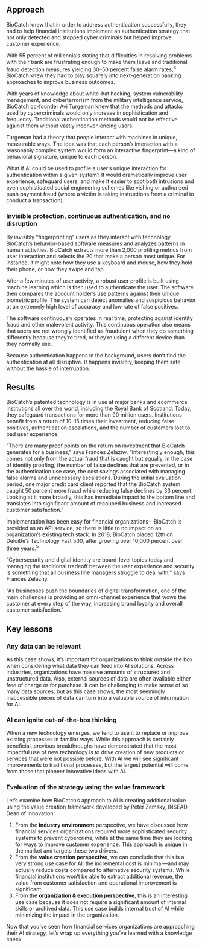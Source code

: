 ## Approach

BioCatch knew that in order to address authentication successfully, they had to help financial institutions implement an authentication strategy that not only detected and stopped cyber criminals but helped improve customer experience.

With 55 percent of millennials stating that difficulties in resolving problems with their bank are frustrating enough to make them leave and traditional fraud detection measures yielding 30–50 percent false alarm rates,<sup>4</sup> BioCatch knew they had to play squarely into next-generation banking approaches to improve business outcomes.

With years of knowledge about white-hat hacking, system vulnerability management, and cyberterrorism from the military intelligence service, BioCatch co-founder Avi Turgeman knew that the methods and attacks used by cybercriminals would only increase in sophistication and frequency. Traditional authentication methods would not be effective against them without vastly inconveniencing users.

Turgeman had a theory that people interact with machines in unique, measurable ways. The idea was that each person’s interaction with a reasonably complex system would form an interactive fingerprint—a kind of behavioral signature, unique to each person.

What if AI could be used to profile a user’s unique interaction for authentication within a given system? It would dramatically improve user experience, safeguard users, and make it easier to spot both intrusions and even sophisticated social engineering schemes like vishing or authorized push payment fraud (where a victim is taking instructions from a criminal to conduct a transaction).

### Invisible protection, continuous authentication, and no disruption

By invisibly “fingerprinting” users as they interact with technology, BioCatch’s behavior-based software measures and analyzes patterns in human activities. BioCatch extracts more than 2,000 profiling metrics from user interaction and selects the 20 that make a person most unique. For instance, it might note how they use a keyboard and mouse, how they hold their phone, or how they swipe and tap.

After a few minutes of user activity, a robust user profile is built using machine learning which is then used to authenticate the user. The software then compares the account holder’s use patterns against their unique biometric profile. The system can detect anomalies and suspicious behavior at an extremely high level of accuracy and low rate of false positives.

The software continuously operates in real time, protecting against identity fraud and other malevolent activity. This continuous operation also means that users are not wrongly identified as fraudulent when they do something differently because they’re tired, or they’re using a different device than they normally use.

Because authentication happens in the background, users don’t find the authentication at all disruptive. It happens invisibly, keeping them safe without the hassle of interruption.

## Results

BioCatch’s patented technology is in use at major banks and ecommerce institutions all over the world, including the Royal Bank of Scotland. Today, they safeguard transactions for more than 90 million users. Institutions benefit from a return of 10–15 times their investment, reducing false positives, authentication escalations, and the number of customers lost to bad user experience.

“There are many proof points on the return on investment that BioCatch generates for a business,” says Frances Zelazny. “Interestingly enough, this comes not only from the actual fraud that is caught but equally, in the case of identity proofing, the number of false declines that are prevented, or in the authentication use case, the cost savings associated with managing false alarms and unnecessary escalations. During the initial evaluation period, one major credit card client reported that the BioCatch system caught 50 percent more fraud while reducing false declines by 33 percent. Looking at it more broadly, this has immediate impact to the bottom line and translates into significant amount of recouped business and increased customer satisfaction.”

Implementation has been easy for financial organizations—BioCatch is provided as an API service, so there is little to no impact on an organization’s existing tech stack. In 2018, BioCatch placed 12th on Deloitte’s Technology Fast 500, after growing over 10,000 percent over three years.<sup>5</sup>

“Cybersecurity and digital identity are board-level topics today and managing the traditional tradeoff between the user experience and security is something that all business line managers struggle to deal with,” says Frances Zelazny.

“As businesses push the boundaries of digital transformation, one of the main challenges is providing an omni-channel experience that wows the customer at every step of the way, increasing brand loyalty and overall customer satisfaction.”

## Key lessons

### Any data can be relevant

As this case shows, it’s important for organizations to think outside the box when considering what data they can feed into AI solutions. Across industries, organizations have massive amounts of structured and unstructured data. Also, external sources of data are often available either free of charge or for purchase. It can be challenging to make sense of so many data sources, but as this case shows, the most seemingly inaccessible pieces of data can turn into a valuable source of information for AI.

### AI can ignite out-of-the-box thinking

When a new technology emerges, we tend to use it to replace or improve existing processes in familiar ways. While this approach is certainly beneficial, previous breakthroughs have demonstrated that the most impactful use of new technology is to drive creation of new products or services that were not possible before. With AI we will see significant improvements to traditional processes, but the largest potential will come from those that pioneer innovative ideas with AI.

### Evaluation of the strategy using the value framework

Let’s examine how BioCatch’s approach to AI is creating additional value using the value creation framework developed by Peter Zemsky, INSEAD Dean of Innovation:

1. From the **industry environment** perspective, we have discussed how financial services organizations required more sophisticated security systems to prevent cybercrime, while at the same time they are looking for ways to improve customer experience. This approach is unique in the market and targets these two drivers.
2. From the **value creation perspective**, we can conclude that this is a very strong use case for AI: the incremental cost is minimal—and may actually reduce costs compared to alternative security systems. While financial institutions won’t be able to extract additional revenue, the value from customer satisfaction and operational improvement is significant.
3. From the **organization & execution perspective**, this is an interesting use case because it does not require a significant amount of internal skills or archived data. This use case builds internal trust of AI while minimizing the impact in the organization.

Now that you’ve seen how financial services organizations are approaching their AI strategy, let’s wrap up everything you’ve learned with a knowledge check.